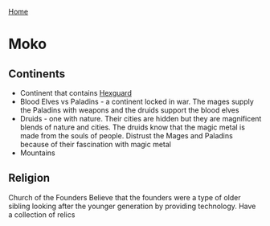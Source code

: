 [Home](../home.md)

# Moko

## Continents
 
 - Continent that contains [Hexguard](hexguard/hexguard.md)
 - Blood Elves vs Paladins - a continent locked in war. The mages supply the Paladins with weapons and the druids support the blood elves
 - Druids - one with nature. Their cities are hidden but they are magnificent blends of nature and cities. The druids know that the magic metal is made from the souls of people. Distrust the Mages and Paladins because of their fascination with magic metal
 - Mountains 


## Religion

Church of the Founders
Believe that the founders were a type of older sibling looking after the younger generation by providing technology.
Have a collection of relics  
